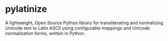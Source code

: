 # pylatinize
A lightweight, Open Source Python library for transliterating and normalizing Unicode text to Latin ASCII using configurable mappings and Unicode normalization forms, written in Python.

